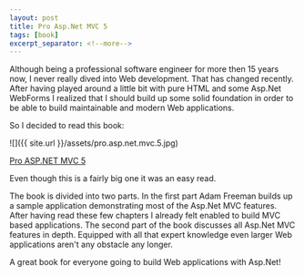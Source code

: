 ```yaml
---
layout: post
title: Pro Asp.Net MVC 5
tags: [book]
excerpt_separator: <!--more-->
---
```


Although being a professional software engineer for more then 15 years now, I never really dived into Web development.
That has changed recently. After having played around a little bit with pure HTML and some Asp.Net WebForms I realized that
I should build up some solid foundation in order to be able to build maintainable and modern Web applications.

So I decided to read this book:

![]({{ site.url }}/assets/pro.asp.net.mvc.5.jpg)

[Pro ASP.NET MVC 5](https://www.amazon.com/Pro-ASP-NET-Experts-Voice-ASP-Net/dp/1430265299/ref=sr_1_3?ie=UTF8&qid=1492427489&sr=8-3&keywords=mvc)
<!--more-->
Even though this is a fairly big one it was an easy read. 

The book is divided into two parts. In the first part Adam Freeman builds up a sample application demonstrating most
of the Asp.Net MVC features. After having read these few chapters I already felt enabled to build MVC based applications.
The second part of the book discusses all Asp.Net MVC features in depth. Equipped with all that expert knowledge even larger
Web applications aren't any obstacle any longer.

A great book for everyone going to build Web applications with Asp.Net!


